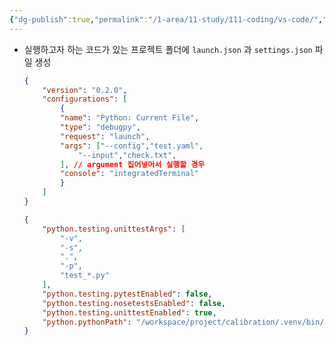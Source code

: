 ```yaml
---
{"dg-publish":true,"permalink":"/1-area/11-study/111-coding/vs-code/","tags":["Study/Coding/VSCode"],"noteIcon":"","created":"2024-07-09, 17:11"}
---
```


- 실행하고자 하는 코드가 있는 프로젝트 폴더에 `launch.json` 과 `settings.json` 파일 생성
	```json title:launch.json
	{
		"version": "0.2.0",
		"configurations": [
			{
			"name": "Python: Current File",
			"type": "debugpy",
			"request": "launch",
			"args": ["--config","test.yaml",
				"--input","check.txt",
			], // argument 집어넣어서 실행할 경우
			"console": "integratedTerminal"
			}
		]
	}
	```
	
	```json title:settings.json
	{
		"python.testing.unittestArgs": [
			"-v",
			"-s",
			".",
			"-p",
			"test_*.py"
		],
		"python.testing.pytestEnabled": false,
		"python.testing.nosetestsEnabled": false,
		"python.testing.unittestEnabled": true,
		"python.pythonPath": "/workspace/project/calibration/.venv/bin/python3.10"
	}
	```